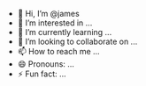 - 👋 Hi, I’m @james
- 👀 I’m interested in ...
- 🌱 I’m currently learning ...
- 💞️ I’m looking to collaborate on ...
- 📫 How to reach me ...
- 😄 Pronouns: ...
- ⚡ Fun fact: ...

<!---
james/james is a ✨ special ✨ repository because its `README.md` (this file) appears on your GitHub profile.
You can click the Preview link to take a look at your changes.
--->
